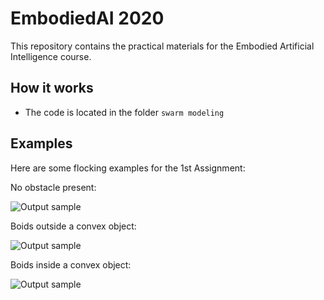 # EmbodiedAI 2020
This repository contains the practical materials for the Embodied Artificial Intelligence course.

## How it works
- The code is located in the folder `swarm modeling`


## Examples 
Here are some flocking examples for the 1st Assignment:

No obstacle present:

![Output sample](https://github.com/IlzeAmandaA/EmbodiedAI/blob/master/gifs/no_obstacle.gif)

Boids outside a convex object:

![Output sample](https://github.com/IlzeAmandaA/EmbodiedAI/blob/master/gifs/convex_outside.gif)


Boids inside a convex object:


![Output sample](https://github.com/IlzeAmandaA/EmbodiedAI/blob/master/gifs/convex_inside.gif)
 
